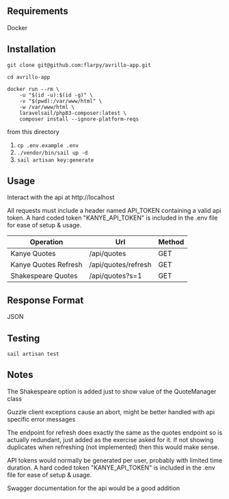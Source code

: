 
## Requirements
Docker

## Installation
``git clone git@github.com:flarpy/avrillo-app.git``

``cd avrillo-app``

``````
docker run --rm \
    -u "$(id -u):$(id -g)" \
    -v "$(pwd):/var/www/html" \
    -w /var/www/html \
    laravelsail/php83-composer:latest \
    composer install --ignore-platform-reqs
``````    

from this directory
1. `cp .env.example .env`
2. `./vendor/bin/sail up -d`
3. `sail artisan key:generate`


## Usage
Interact with the api at http://localhost

All requests must include a header named API_TOKEN containing a valid api token. A hard coded token "KANYE_API_TOKEN" is included in the .env file for ease of setup & usage.

| Operation            | Url                 | Method |
|----------------------|---------------------|--------|
| Kanye Quotes         | /api/quotes         | GET    |
| Kanye Quotes Refresh | /api/quotes/refresh | GET    |
| Shakespeare Quotes   | /api/quotes?s=1     | GET    |

## Response Format
JSON

## Testing
``sail artisan test``

## Notes
The Shakespeare option is added just to show value of the QuoteManager class

Guzzle client exceptions cause an abort, might be better handled with api specific error messages

The endpoint for refresh does exactly the same as the quotes endpoint so is actually redundant, just added as the exercise asked for it. 
If not showing duplicates when refreshing (not implemented) then this would make sense.

API tokens would normally be generated per user, probably with limited time duration. A hard coded token "KANYE_API_TOKEN" is included in the .env file for ease of setup & usage.

Swagger documentation for the api would be a good addition
